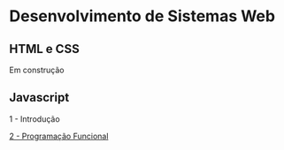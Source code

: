 # Desenvolvimento de Sistemas Web

## HTML e CSS
Em construção

## Javascript

1 - Introdução

[2 - Programação Funcional](js/pf.md)
